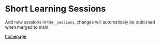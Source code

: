 # Short Learning Sessions

Add new sessions in the `_sessions`, changes will automaticaly be published when merged to main.

[homepage](https://proagileab.github.io/short-learning-sessions/)
